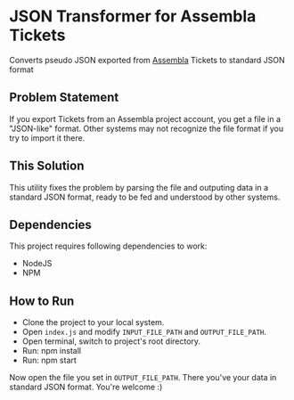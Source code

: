 # JSON Transformer for Assembla Tickets
Converts pseudo JSON exported from [Assembla](https://www.assembla.com) Tickets to standard JSON format

## Problem Statement
If you export Tickets from an Assembla project account, you get a file in a "JSON-like" format. Other systems may not recognize the file format if you try to import it there.

## This Solution
This utility fixes the problem by parsing the file and outputing data in a standard JSON format, ready to be fed and understood by other systems.

## Dependencies
This project requires following dependencies to work:
- NodeJS
- NPM

## How to Run
- Clone the project to your local system.
- Open `index.js` and modify `INPUT_FILE_PATH` and `OUTPUT_FILE_PATH`.
- Open terminal, switch to project's root directory.
- Run: npm install
- Run: npm start

Now open the file you set in `OUTPUT_FILE_PATH`. There you've your data in standard JSON format. You're welcome :)
